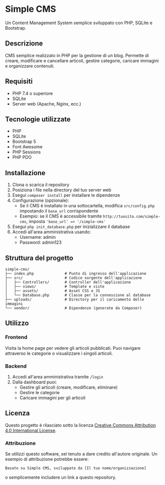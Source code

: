 # Simple CMS

Un Content Management System semplice sviluppato con PHP, SQLite e Bootstrap.

## Descrizione
CMS semplice realizzato in PHP per la gestione di un blog. Permette di creare, modificare e cancellare articoli, gestire categorie, caricare immagini e organizzare contenuti.

## Requisiti
- PHP 7.4 o superiore
- SQLite
- Server web (Apache, Nginx, ecc.)

## Tecnologie utilizzate
- PHP
- SQLite   
- Bootstrap 5
- Font Awesome
- PHP Sessions
- PHP PDO   

## Installazione

1. Clona o scarica il repository
2. Posiziona i file nella directory del tuo server web
3. Esegui `composer install` per installare le dipendenze
4. Configurazione (opzionale):
   - Se il CMS è installato in una sottocartella, modifica `src/config.php` impostando il `base_url` corrispondente
   - Esempio: se il CMS è accessibile tramite `http://tuosito.com/simple-cms`, imposta `'base_url' => '/simple-cms'`
5. Esegui `php init_database.php` per inizializzare il database
6. Accedi all'area amministrativa usando:
   - Username: admin
   - Password: admin123

## Struttura del progetto

```
simple-cms/
├── index.php              # Punto di ingresso dell'applicazione
├── src/                   # Codice sorgente dell'applicazione
│   ├── Controllers/       # Controller dell'applicazione
│   ├── views/             # Template e viste
│   ├── assets/            # Asset CSS e JS
│   └── Database.php       # Classe per la connessione al database
├── uploads/               # Directory per il caricamento delle immagini
└── vendor/                # Dipendenze (generate da Composer)
```

## Utilizzo

### Frontend

Visita la home page per vedere gli articoli pubblicati. Puoi navigare attraverso le categorie o visualizzare i singoli articoli.

### Backend

1. Accedi all'area amministrativa tramite `/login`
2. Dalla dashboard puoi:
   - Gestire gli articoli (creare, modificare, eliminare)
   - Gestire le categorie
   - Caricare immagini per gli articoli

## Licenza

Questo progetto è rilasciato sotto la licenza [Creative Commons Attribution 4.0 International License](http://creativecommons.org/licenses/by/4.0/).

### Attribuzione

Se utilizzi questo software, sei tenuto a dare credito all'autore originale. Un esempio di attribuzione potrebbe essere:

```
Basato su Simple CMS, sviluppato da [Il tuo nome/organizzazione]
```

o semplicemente includere un link a questo repository.
